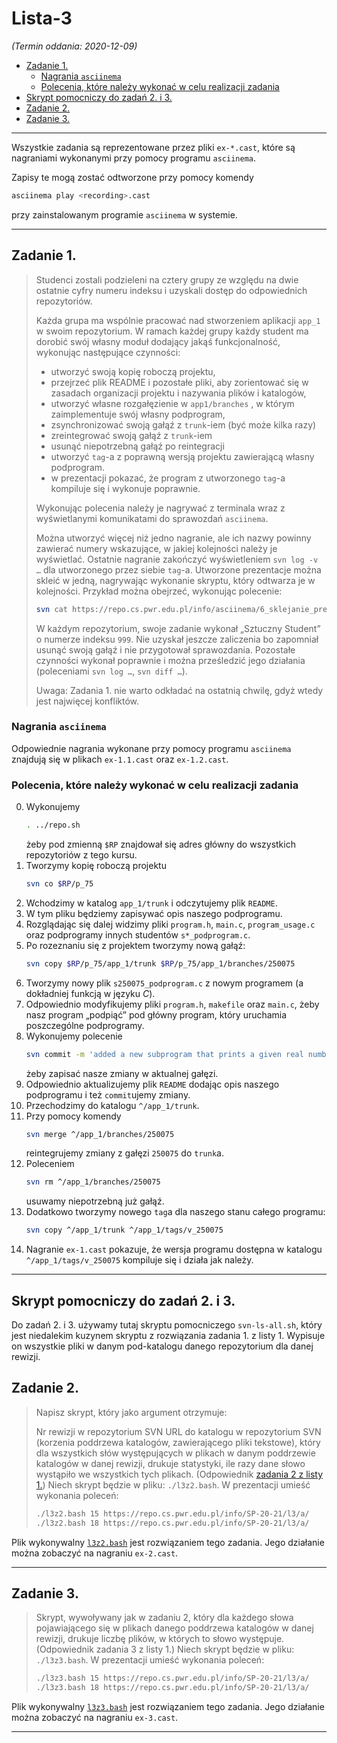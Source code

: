 # Lista-3

*(Termin oddania: 2020-12-09)*

- [Zadanie 1.](#zadanie-1)
    - [Nagrania `asciinema`](#nagrania-asciinema)
    - [Polecenia, które należy wykonać w celu realizacji zadania](#polecenia-które-należy-wykonać-w-celu-realizacji-zadania)
- [Skrypt pomocniczy do zadań 2. i 3.](#skrypt-pomocniczy-do-zadań-2-i-3)
- [Zadanie 2.](#zadanie-2)
- [Zadanie 3.](#zadanie-3)

---

Wszystkie zadania są reprezentowane przez pliki `ex-*.cast`, które są nagraniami wykonanymi przy pomocy programu `asciinema`.

Zapisy te mogą zostać odtworzone przy pomocy komendy
```bash
asciinema play <recording>.cast
```
przy zainstalowanym programie `asciinema` w systemie.

---

## Zadanie 1.

> Studenci zostali podzieleni na cztery grupy ze względu na dwie ostatnie cyfry numeru indeksu i uzyskali dostęp do odpowiednich repozytoriów.
>
> Każda grupa ma wspólnie pracować nad stworzeniem aplikacji `app_1` w swoim repozytorium. W ramach każdej grupy każdy student ma dorobić swój własny moduł dodający jakąś funkcjonalność, wykonując następujące czynności:
> - utworzyć swoją kopię roboczą projektu,
> - przejrzeć plik README i pozostałe pliki, aby zorientować się w zasadach organizacji projektu i nazywania plików i katalogów,
> - utworzyć własne rozgałęzienie w `app1/branches` , w którym zaimplementuje swój własny podprogram,
> - zsynchronizować swoją gałąź z `trunk`-iem (być może kilka razy)
> - zreintegrować swoją gałąź z `trunk`-iem
> - usunąć niepotrzebną gałąź po reintegracji
> - utworzyć `tag`-a z poprawną wersją projektu zawierającą własny podprogram.
> - w prezentacji pokazać, że program z utworzonego `tag`-a kompiluje się i wykonuje poprawnie.
>
> Wykonując polecenia należy je nagrywać z terminala wraz z wyświetlanymi komunikatami do sprawozdań `asciinema`.
>
> Można utworzyć więcej niż jedno nagranie, ale ich nazwy powinny zawierać numery wskazujące, w jakiej kolejności należy je wyświetlać. Ostatnie nagranie zakończyć wyświetleniem `svn log -v …` dla utworzonego przez siebie `tag`-a. Utworzone prezentacje można skleić w jedną, nagrywając wykonanie skryptu, który odtwarza je w kolejności. Przykład można obejrzeć, wykonując polecenie:
>
> ```bash
> svn cat https://repo.cs.pwr.edu.pl/info/asciinema/6_sklejanie_prezentacji.cast | asciinema play -i 0.1 -
> ```
>
> W każdym repozytorium, swoje zadanie wykonał „Sztuczny Student” o numerze indeksu `999`. Nie uzyskał jeszcze zaliczenia bo zapomniał usunąć swoją gałąź i nie przygotował sprawozdania. Pozostałe czynności wykonał poprawnie i można prześledzić jego działania (poleceniami `svn log …`, `svn diff …`).
>
> Uwaga: Zadania 1. nie warto odkładać na ostatnią chwilę, gdyż wtedy jest najwięcej konfliktów.

### Nagrania `asciinema`

Odpowiednie nagrania wykonane przy pomocy programu `asciinema` znajdują się w plikach `ex-1.1.cast` oraz `ex-1.2.cast`.

### Polecenia, które należy wykonać w celu realizacji zadania

0. Wykonujemy
    ```bash
    . ../repo.sh
    ```
    żeby pod zmienną `$RP` znajdował się adres główny do wszystkich repozytoriów z tego kursu.
1. Tworzymy kopię roboczą projektu
    ```bash
    svn co $RP/p_75
    ```
2. Wchodzimy w katalog `app_1/trunk` i odczytujemy plik `README`.
3. W tym pliku będziemy zapisywać opis naszego podprogramu.
4. Rozglądając się dalej widzimy pliki `program.h`, `main.c`, `program_usage.c` oraz podprogramy innych studentów `s*_podprogram.c`.
5. Po rozeznaniu się z projektem tworzymy nową gałąź:
    ```bash
    svn copy $RP/p_75/app_1/trunk $RP/p_75/app_1/branches/250075
    ```
6. Tworzymy nowy plik `s250075_podprogram.c` z nowym programem (a dokładniej funkcją w języku *C*).
7. Odpowiednio modyfikujemy pliki `program.h`, `makefile` oraz `main.c`, żeby nasz program „podpiąć” pod główny program, który uruchamia poszczególne podprogramy.
8. Wykonujemy polecenie
    ```bash
    svn commit -m 'added a new subprogram that prints a given real number in its scientific notation'
    ```
    żeby zapisać nasze zmiany w aktualnej gałęzi.
9. Odpowiednio aktualizujemy plik `README` dodając opis naszego podprogramu i też `commit`ujemy zmiany.
10. Przechodzimy do katalogu `^/app_1/trunk`.
11. Przy pomocy komendy
    ```bash
    svn merge ^/app_1/branches/250075
    ```
    reintegrujemy zmiany z gałęzi `250075` do `trunk`a.
12. Poleceniem
    ```bash
    svn rm ^/app_1/branches/250075
    ```
    usuwamy niepotrzebną już gałąź.
13. Dodatkowo tworzymy nowego `tag`a dla naszego stanu całego programu:
    ```bash
    svn copy ^/app_1/trunk ^/app_1/tags/v_250075
    ```
14. Nagranie `ex-1.cast` pokazuje, że wersja programu dostępna w katalogu `^/app_1/tags/v_250075` kompiluje się i działa jak należy.

---

## Skrypt pomocniczy do zadań 2. i 3.

Do zadań 2. i 3. używamy tutaj skryptu pomocniczego `svn-ls-all.sh`, który jest niedalekim kuzynem skryptu z rozwiązania zadania 1. z listy 1. Wypisuje on wszystkie pliki w danym pod-katalogu danego repozytorium dla danej rewizji.

## Zadanie 2.

> Napisz skrypt, który jako argument otrzymuje:
>
> Nr rewizji w repozytorium SVN
> URL do katalogu w repozytorium SVN (korzenia poddrzewa katalogów, zawierającego pliki tekstowe),
> który dla wszystkich słów występujących w plikach w danym poddrzewie katalogów w danej rewizji, drukuje statystyki, ile razy dane słowo wystąpiło we wszystkich tych plikach. (Odpowiednik [zadania 2 z listy 1.](../lista-1/readme.md#zadanie-2))
> Niech skrypt będzie w pliku: `./l3z2.bash`. W prezentacji umieść wykonania poleceń:
> ```bash
> ./l3z2.bash 15 https://repo.cs.pwr.edu.pl/info/SP-20-21/l3/a/
> ./l3z2.bash 18 https://repo.cs.pwr.edu.pl/info/SP-20-21/l3/a/
> ```

Plik wykonywalny [`l3z2.bash`](l3z2.bash) jest rozwiązaniem tego zadania. Jego działanie można zobaczyć na nagraniu `ex-2.cast`.

---

## Zadanie 3.

> Skrypt, wywoływany jak w zadaniu 2, który dla każdego słowa pojawiającego się w plikach danego poddrzewa katalogów w danej rewizji, drukuje liczbę plików, w których to słowo występuje.
> (Odpowiednik zadania 3 z listy 1.)
> Niech skrypt będzie w pliku: `./l3z3.bash`. W prezentacji umieść wykonania poleceń:
> ```bash
> ./l3z3.bash 15 https://repo.cs.pwr.edu.pl/info/SP-20-21/l3/a/
> ./l3z3.bash 18 https://repo.cs.pwr.edu.pl/info/SP-20-21/l3/a/
> ```

Plik wykonywalny [`l3z3.bash`](l3z3.bash) jest rozwiązaniem tego zadania. Jego działanie można zobaczyć na nagraniu `ex-3.cast`.

---
